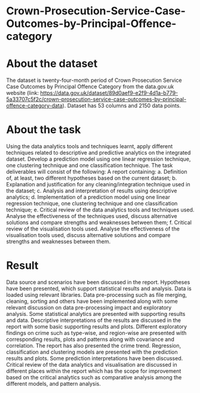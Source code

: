 # Crown-Prosecution-Service-Case-Outcomes-by-Principal-Offence-category
# About the dataset
The dataset is twenty-four-month period of Crown Prosecution Service Case Outcomes by Principal Offence Category from the data.gov.uk website (link: https://data.gov.uk/dataset/89d0aef9-e2f9-4d1a-b779-5a33707c5f2c/crown-prosecution-service-case-outcomes-by-principal-offence-category-data). Dataset has 53 columns and 2150 data points.
# About the task
Using the data analytics tools and techniques learnt, apply different techniques related to descriptive and predictive analytics on the integrated dataset. 
Develop a prediction model using one linear regression technique, one clustering technique and one classification technique. 
The task deliverables will consist of the following: 
A report containing:
a. Definition of, at least, two different hypotheses based on the current dataset; 
b. Explanation and justification for any cleaning/integration technique used in the dataset; 
c. Analysis and interpretation of results using descriptive analytics; 
d. Implementation of a prediction model using one linear regression technique, one clustering technique and one classification technique; 
e. Critical review of the data analytics tools and techniques used. Analyse the effectiveness of the techniques used, discuss alternative solutions and compare strengths and weaknesses between them; 
f. Critical review of the visualisation tools used. Analyse the effectiveness of the visualisation tools used, discuss alternative solutions and compare strengths and weaknesses between them.
# Result
Data source and scenarios have been discussed in the report. Hypotheses have been presented, which support statistical results and analysis. Data is loaded using relevant libraries. Data pre-processing such as file merging, cleaning, sorting and others have been implemented along with some relevant discussion on data pre-processing impact and exploratory analysis. Some statistical analytics are presented with supporting results and data. Descriptive interpretations of the results are discussed in the report with some basic supporting results and plots. Different exploratory findings on crime such as type-wise, and region-wise are presented with corresponding results, plots and patterns along with covariance and correlation. The report has also presented the crime trend. Regression, classification and clustering models are presented with the prediction results and plots. Some prediction interpretations have been discussed. Critical review of the data analytics and visualisation are discussed in different places within the report which has the scope for improvement based on the critical analytics such as comparative analysis among the different models, and pattern analysis.
